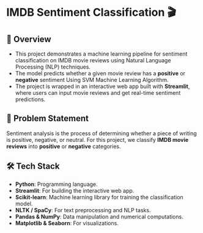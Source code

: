 # IMDB Sentiment Classification 🎬

## 📖 Overview
- This project demonstrates a machine learning pipeline for sentiment classification on IMDB movie reviews using Natural Language Processing (NLP) techniques. 
- The model predicts whether a given movie review has a **positive** or **negative** sentiment Using SVM Machine Learning Algorithm.
- The project is wrapped in an interactive web app built with **Streamlit**, where users can input movie reviews and get real-time sentiment predictions.

## 🎯 Problem Statement
Sentiment analysis is the process of determining whether a piece of writing is positive, negative, or neutral. For this project, we classify **IMDB movie reviews** into **positive** or **negative** categories.

## 🛠️ Tech Stack
- **Python**: Programming language.
- **Streamlit**: For building the interactive web app.
- **Scikit-learn**: Machine learning library for training the classification model.
- **NLTK / SpaCy**: For text preprocessing and NLP tasks.
- **Pandas & NumPy**: Data manipulation and numerical computations.
- **Matplotlib & Seaborn**: For visualizations.
